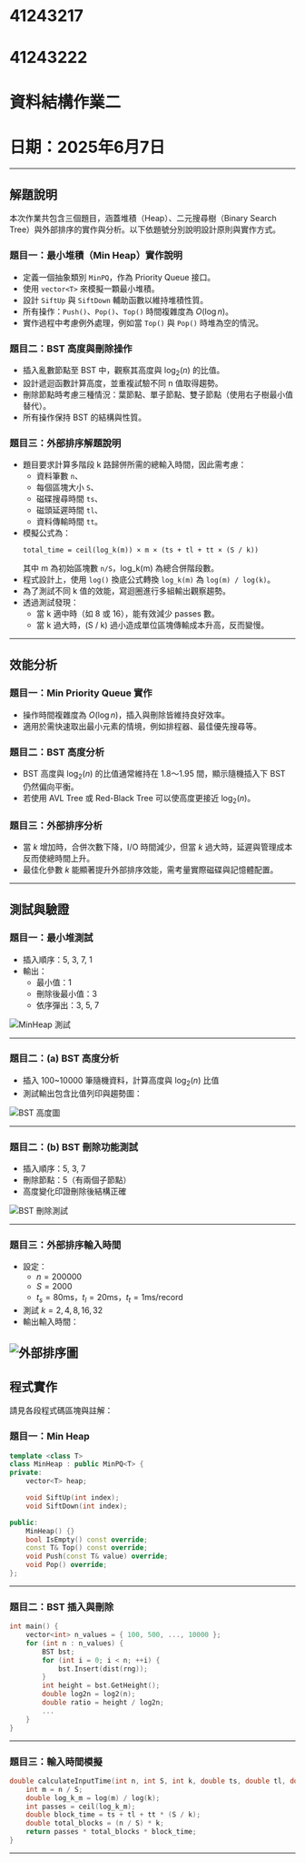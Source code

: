 
# 41243217 
# 41243222  
# 資料結構作業二  
# 日期：2025年6月7日

---

## 解題說明

本次作業共包含三個題目，涵蓋堆積（Heap）、二元搜尋樹（Binary Search Tree）與外部排序的實作與分析。以下依題號分別說明設計原則與實作方式。

### 題目一：最小堆積（Min Heap）實作說明

- 定義一個抽象類別 `MinPQ`，作為 Priority Queue 接口。
- 使用 `vector<T>` 來模擬一顆最小堆積。
- 設計 `SiftUp` 與 `SiftDown` 輔助函數以維持堆積性質。
- 所有操作：`Push()`、`Pop()`、`Top()` 時間複雜度為 $O(\log n)$。
- 實作過程中考慮例外處理，例如當 `Top()` 與 `Pop()` 時堆為空的情況。

### 題目二：BST 高度與刪除操作

- 插入亂數節點至 BST 中，觀察其高度與 $\log_2(n)$ 的比值。
- 設計遞迴函數計算高度，並重複試驗不同 n 值取得趨勢。
- 刪除節點時考慮三種情況：葉節點、單子節點、雙子節點（使用右子樹最小值替代）。
- 所有操作保持 BST 的結構與性質。

### 題目三：外部排序解題說明

- 題目要求計算多階段 k 路歸併所需的總輸入時間，因此需考慮：
  - 資料筆數 `n`、
  - 每個區塊大小 `S`、
  - 磁碟搜尋時間 `ts`、
  - 磁頭延遲時間 `tl`、
  - 資料傳輸時間 `tt`。
- 模擬公式為：  
  ```
  total_time = ceil(log_k(m)) × m × (ts + tl + tt × (S / k))
  ```
  其中 m 為初始區塊數 `n/S`，log_k(m) 為總合併階段數。
- 程式設計上，使用 `log()` 換底公式轉換 `log_k(m)` 為 `log(m) / log(k)`。
- 為了測試不同 k 值的效能，寫迴圈進行多組輸出觀察趨勢。
- 透過測試發現：
  - 當 k 適中時（如 8 或 16），能有效減少 passes 數。
  - 當 k 過大時，(S / k) 過小造成單位區塊傳輸成本升高，反而變慢。

---

## 效能分析

### 題目一：Min Priority Queue 實作

- 操作時間複雜度為 $O(\log n)$，插入與刪除皆維持良好效率。
- 適用於需快速取出最小元素的情境，例如排程器、最佳優先搜尋等。

### 題目二：BST 高度分析

- BST 高度與 $\log_2(n)$ 的比值通常維持在 1.8～1.95 間，顯示隨機插入下 BST 仍然偏向平衡。
- 若使用 AVL Tree 或 Red-Black Tree 可以使高度更接近 $\log_2(n)$。

### 題目三：外部排序分析

- 當 $k$ 增加時，合併次數下降，I/O 時間減少，但當 $k$ 過大時，延遲與管理成本反而使總時間上升。
- 最佳化參數 $k$ 能顯著提升外部排序效能，需考量實際磁碟與記憶體配置。

---

## 測試與驗證

### 題目一：最小堆測試

- 插入順序：5, 3, 7, 1
- 輸出：
  - 最小值：1
  - 刪除後最小值：3
  - 依序彈出：3, 5, 7

![MinHeap 測試](https://github.com/user-attachments/assets/5220ebc1-0ddb-4818-b3c9-348debf0a8dd)

---

### 題目二：(a) BST 高度分析

- 插入 100~10000 筆隨機資料，計算高度與 $\log_2(n)$ 比值
- 測試輸出包含比值列印與趨勢圖：

![BST 高度圖](https://github.com/user-attachments/assets/43393afe-325f-4846-a420-0cab53312d18)

---

### 題目二：(b) BST 刪除功能測試

- 插入順序：5, 3, 7
- 刪除節點：5（有兩個子節點）
- 高度變化印證刪除後結構正確

![BST 刪除測試](https://github.com/user-attachments/assets/479cf367-ea85-49aa-be3b-911f90985f13)

---

### 題目三：外部排序輸入時間

- 設定：
  - $n = 200000$
  - $S = 2000$
  - $t_s = 80$ms，$t_l = 20$ms，$t_t = 1$ms/record
- 測試 $k = 2, 4, 8, 16, 32$
- 輸出輸入時間：

![外部排序圖](https://github.com/user-attachments/assets/21aba3d4-e109-41bb-8750-cc4719d79ecd)
---

## 程式實作

請見各段程式碼區塊與註解：

### 題目一：Min Heap

```cpp
template <class T>
class MinHeap : public MinPQ<T> {
private:
    vector<T> heap;

    void SiftUp(int index);
    void SiftDown(int index);

public:
    MinHeap() {}
    bool IsEmpty() const override;
    const T& Top() const override;
    void Push(const T& value) override;
    void Pop() override;
};
```

---

### 題目二：BST 插入與刪除

```cpp
int main() {
    vector<int> n_values = { 100, 500, ..., 10000 };
    for (int n : n_values) {
        BST bst;
        for (int i = 0; i < n; ++i) {
            bst.Insert(dist(rng));
        }
        int height = bst.GetHeight();
        double log2n = log2(n);
        double ratio = height / log2n;
        ...
    }
}
```

---

### 題目三：輸入時間模擬

```cpp
double calculateInputTime(int n, int S, int k, double ts, double tl, double tt) {
    int m = n / S;
    double log_k_m = log(m) / log(k);
    int passes = ceil(log_k_m);
    double block_time = ts + tl + tt * (S / k);
    double total_blocks = (n / S) * k;
    return passes * total_blocks * block_time;
}
```
---
